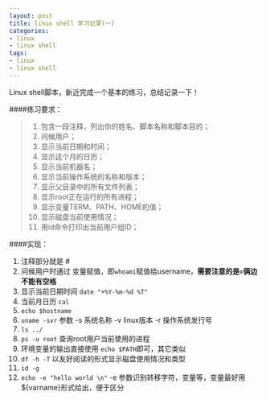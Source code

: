 ```yaml
---
layout: post
title: linux shell 学习记录(一)
categories:
- linux 
- linux shell
tags:
- linux
- linux shell
---
```


Linux shell脚本，新近完成一个基本的练习，总结记录一下！


####练习要求：
> 1. 包含一段注释，列出你的姓名、脚本名称和脚本目的；
> 2. 问候用户；
> 3. 显示当前日期和时间；
> 4. 显示这个月的日历；
> 5. 显示当前机器名；
> 6. 显示当前操作系统的名称和版本；
> 7. 显示父目录中的所有文件列表；
> 8. 显示root正在运行的所有进程；
> 9. 显示变量TERM、PATH、HOME的值；
> 10. 显示磁盘当前使用情况；
> 11. 用id命令打印出当前用户组ID；


####实现：
1. 注释部分就是 #
2. 问候用户时通过 变量赋值，即`whoami`赋值给username，**需要注意的是`=`俩边不能有空格**
3. 显示当前日期时间 `date "+%Y-%m-%d %T"`
4. 当前月日历 `cal`
5. `echo $hostname`
6. `uname -svr` 参数 -s 系统名称 -v linux版本 -r 操作系统发行号
7. `ls ../`
8. `ps -u root` 查询root用户当前使用的进程
9. 环境变量的输出直接使用 `echo $PATH`即可，其它类似
10. `df -h -T`  以友好阅读的形式显示磁盘使用情况和类型
11. `id -g`
12. `echo -e "hello world \n"` -e 参数识别转移字符，变量等，变量最好用${varname}形式给出，便于区分

